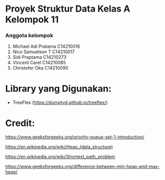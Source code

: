 # Proyek Struktur Data Kelas A Kelompok 11
### Anggota kelompok
1. Michael Adi Pratama C14210016
2. Nico Samuelson T    C14210017
3. Sidi Praptama       C14210273
4. Vincent Carel       C14210085
5. Christofer Oka      C14210090

# Library yang Digunakan:
- TreeFlex (https://dumptyd.github.io/treeflex/)

# Credit:
https://www.geeksforgeeks.org/priority-queue-set-1-introduction/

https://en.wikipedia.org/wiki/Heap_(data_structure)

https://en.wikipedia.org/wiki/Shortest_path_problem

https://www.geeksforgeeks.org/difference-between-min-heap-and-max-heap/
